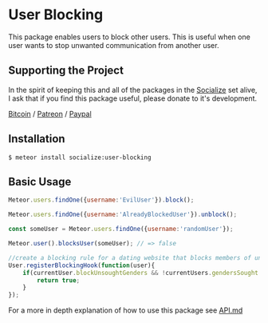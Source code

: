 # User Blocking #

This package enables users to block other users. This is useful when one user wants to stop unwanted communication from another user.

## Supporting the Project ##
In the spirit of keeping this and all of the packages in the [Socialize](https://atmospherejs.com/socialize) set alive, I ask that if you find this package useful, please donate to it's development.

[Bitcoin](https://www.coinbase.com/checkouts/4a52f56a76e565c552b6ecf118461287) / [Patreon](https://www.patreon.com/user?u=4866588) / [Paypal](https://www.paypal.me/copleykj)

## Installation ##

```shell
$ meteor install socialize:user-blocking
```

## Basic Usage ##

```javascript
Meteor.users.findOne({username:'EvilUser'}).block();

Meteor.users.findOne({username:'AlreadyBlockedUser'}).unblock();

const someUser = Meteor.users.findOne({username:'randomUser'});

Meteor.user().blocksUser(someUser); // => false

//create a blocking rule for a dating website that blocks members of unwanted genders
User.registerBlockingHook(function(user){
    if(currentUser.blockUnsoughtGenders && !currentUsers.gendersSought.includes(user.gender) > 10){
        return true;
    }
});
```

For a more in depth explanation of how to use this package see [API.md](API.md)
